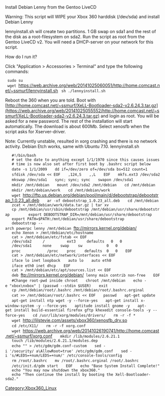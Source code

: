 Install Debian Lenny from the Gentoo LiveCD

Warning: This script will WIPE your Xbox 360 harddisk (/dev/sda) and
install Debian Lenny

lennyinstall.sh will create two partitions. 1 GB swap on sda1 and the
rest of the disk as a root-filesystem on sda2. Run the script as root
from the Gentoo LiveCD v2. You will need a DHCP-server on your network
for this script.

How do I run it?

Click "Application \> Accessories \> Terminal" and type the following
commands:

` sudo su`
` wget `<https://web.archive.org/web/20141025060051/http://home.comcast.net/~ssmurf/lennyinstall.sh>
` sh ./lennyinstall.sh`

Reboot the 360 when you are told. Boot with
[http://home.comcast.net/~ssmurf/XeLL-Bootloader-sda2-v2.6.24.3.tar.gz](https://web.archive.org/web/20141025055552/http://home.comcast.net/~ssmurf/XeLL-Bootloader-sda2-v2.6.24.3.tar.gz)
and login as root. You will be asked for a new password. The rest of the
installation will start automatically. The download is about 600Mb.
Select xenosfb when the script asks for Xserver-driver.

Note: Currently unstable, resulted in xorg crashing and there is no
network activity. Debian Etch works, same with Ubuntu
7.10.
lennyinstall.sh

`   #!/bin/bash`
`   # set the date to anything except 1/1/1970 since this causes issues`
`   # time is now also set after first boot by .bashrc script below`
`   date -s 1/1/2009`
`   dd if=/dev/zero of=/dev/sda bs=512 count=1`
`   sfdisk /dev/sda << EOF`
`   ,124,S`
`   ,,L`
`   EOF`
`   mkfs.ext3 /dev/sda2`
`   mkswap /dev/sda1`
`   sync; sync; sync`
`   swapon /dev/sda1`
`   mkdir /mnt/debian`
`   mount /dev/sda2 /mnt/debian`
`   cd /mnt/debian`
`   mkdir /mnt/debian/work`
`   cd /mnt/debian/work`
`   wget `<http://ftp.us.debian.org/debian/pool/main/d/debootstrap/debootstrap_1.0.23_all.deb>
`   ar -xf debootstrap_1.0.23_all.deb`
`   cd /mnt/debian`
`   zcat < /mnt/debian/work/data.tar.gz | tar xv`
`   cp /mnt/debian/usr/sbin/debootstrap /mnt/debian/usr/share/debootstrap     `
`   export DEBOOTSTRAP_DIR=/mnt/debian/usr/share/debootstrap`
`   export PATH=$PATH:/mnt/debian/usr/share/debootstrap`
`   debootstrap --arch powerpc lenny /mnt/debian `<ftp://mirrors.kernel.org/debian/>
`   echo Xenon > /mnt/debian/etc/hostname`
`   cat > /mnt/debian/etc/fstab << EOF`
`   /dev/sda2     /          ext3     defaults   0   0`
`   /dev/sda1     none    swap    sw           0   0`
`   proc            /proc    proc    defaults  0   0`
`   EOF`
`   cat > /mnt/debian/etc/network/interfaces << EOF`
`   iface lo inet loopback`
`   auto lo`
`   auto eth0`
`   iface eth0 inet dhcp`
`   EOF`
`   cat > /mnt/debian/etc/apt/sources.list << EOF`
`   deb `<ftp://mirrors.kernel.org/debian/>` lenny main contrib non-free`
`   EOF`
`   #Change root-pwd inside chroot`
`   chroot /mnt/debian`
`   echo -e "xbox\nxbox" | (passwd --stdin $USER)`
`   exit`
`   cp /mnt/debian/root/.bashrc /mnt/debian/root/.bashrc.orginal`
`   cat >> /mnt/debian/root/.bashrc << EOF`
`   passwd`
`   apt-get update`
`   apt-get install ntp wget -y --force-yes`
`   apt-get install x-window-system -y --force-yes`
`   aptitude install gnome -y`
`   apt-get install build-essential firefox gftp khexedit console-tools -y --force-yes`
`   cd /usr/lib/xorg/modules/drivers/`
`   rm -r -f *`
`   wget `<http://lilstevie.com/assets/xbox360/xenosfb_drv.so>
`   cd /etc/X11/`
`   rm -r -f xorg.conf`
`   wget `<https://web.archive.org/web/20141026190741/http://home.comcast.net/~ssmurf/xorg.conf>
`   mkdir /lib/modules/2.6.21.1`
`   touch /lib/modules/2.6.21.1/modules.dep`
`   echo "" > /etc/gdm/gdm.conf-custom`
`   sed -i '/security/ a\AllowRoot=true' /etc/gdm/gdm.conf`
`   sed -i 's/#LEDS=+num/LEDS=+num/' /etc/console-tools/config`
`   rm /root/.bashrc`
`   mv /root/.bashrc.orginal /root/.bashrc`
`   /etc/init.d/gdm start`
`   EOF`
`   echo "Base System Install Complete!"`
`   echo "You may now shutdown the xbox360."`
`   echo "Then continue the install by booting the Xell-Bootloader-sda2."`

[Category:Xbox360_Linux](Category_Xbox360_Linux.md "wikilink")